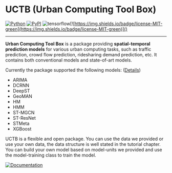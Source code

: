# UCTB (Urban Computing Tool Box)

 [![Python](https://img.shields.io/badge/python-3.6%7C3.7-blue)]() [![PyPI](https://img.shields.io/badge/pypi%20package-v0.3.0-sucess)](https://pypi.org/project/UCTB/) ![tensorflow](https://img.shields.io/badge/tensorflow-1.12%7C1.13-important)[![https://img.shields.io/badge/license-MIT-green](https://img.shields.io/badge/license-MIT-green)]() 

------

**Urban Computing Tool Box** is a package providing **spatial-temporal prediction models** for various urban computing tasks, such as traffic prediction, crowd flow prediction, ridesharing demand prediction, etc. It contains both conventional models and state-of-art models. 

Currently the package supported the following models: ([Details](https://uctb.github.io/UCTB/md_file/static/current_supported_models.html))

- ARIMA
- DCRNN
- DeepST
- GeoMAN
- HM
- HMM
- ST-MGCN
- ST-ResNet
- STMeta
- XGBoost

UCTB is a flexible and open package. You can use the data we provided or use your own data, the data structure is well stated in the tutorial chapter. You can build your own model based on model-units we provided and use the model-training class to train the model.

[![Documentation](https://img.shields.io/badge/api-reference-blue.svg)](https://uctb.github.io/UCTB)

